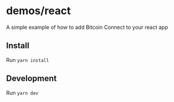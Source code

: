 # demos/react

A simple example of how to add Bitcoin Connect to your react app

## Install

Run `yarn install`

## Development

Run `yarn dev`
